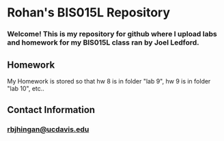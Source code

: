 # Rohan's BIS015L Repository

### Welcome! This is my repository for github where I upload labs and homework for my BIS015L class ran by Joel Ledford.

## Homework

My Homework is stored so that hw 8 is in folder "lab 9", hw 9 is in folder "lab 10", etc..

## Contact Information
### rbjhingan@ucdavis.edu
